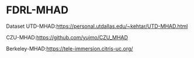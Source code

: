 # FDRL-MHAD
Dataset
UTD-MHAD:https://personal.utdallas.edu/~kehtar/UTD-MHAD.html

CZU-MHAD:https://github.com/yujmo/CZU_MHAD

Berkeley-MHAD:https://tele-immersion.citris-uc.org/

